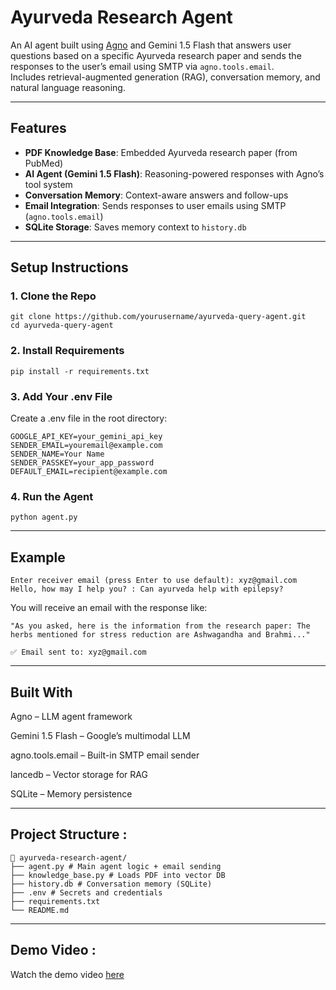 # Ayurveda Research Agent

An AI agent built using [Agno](https://docs.agno.ai) and Gemini 1.5 Flash that answers user questions based on a specific Ayurveda research paper and sends the responses to the user’s email using SMTP via `agno.tools.email`.  
Includes retrieval-augmented generation (RAG), conversation memory, and natural language reasoning.

---

## Features

- **PDF Knowledge Base**: Embedded Ayurveda research paper (from PubMed)
- **AI Agent (Gemini 1.5 Flash)**: Reasoning-powered responses with Agno’s tool system
- **Conversation Memory**: Context-aware answers and follow-ups
- **Email Integration**: Sends responses to user emails using SMTP (`agno.tools.email`)
- **SQLite Storage**: Saves memory context to `history.db`

---

## Setup Instructions

### 1. Clone the Repo

```
git clone https://github.com/yourusername/ayurveda-query-agent.git
cd ayurveda-query-agent
```
### 2. Install Requirements
```
pip install -r requirements.txt
```
### 3. Add Your .env File
Create a .env file in the root directory:
```
GOOGLE_API_KEY=your_gemini_api_key
SENDER_EMAIL=youremail@example.com
SENDER_NAME=Your Name
SENDER_PASSKEY=your_app_password
DEFAULT_EMAIL=recipient@example.com
```
### 4. Run the Agent
```
python agent.py
```
---
## Example
```
Enter receiver email (press Enter to use default): xyz@gmail.com
Hello, how may I help you? : Can ayurveda help with epilepsy?
```
You will receive an email with the response like:
```
"As you asked, here is the information from the research paper: The herbs mentioned for stress reduction are Ashwagandha and Brahmi..."
```
```
✅ Email sent to: xyz@gmail.com
```
---
## Built With
Agno – LLM agent framework

Gemini 1.5 Flash – Google’s multimodal LLM

agno.tools.email – Built-in SMTP email sender

lancedb – Vector storage for RAG

SQLite – Memory persistence

---
## Project Structure :
```
📂 ayurveda-research-agent/
├── agent.py # Main agent logic + email sending
├── knowledge_base.py # Loads PDF into vector DB
├── history.db # Conversation memory (SQLite)
├── .env # Secrets and credentials
├── requirements.txt
└── README.md
```
---
## Demo Video :
Watch the demo video [here](https://drive.google.com/file/d/1zRcRUozslphlIYi-AkTpQoK-N0shB46p/view?usp=sharing)
